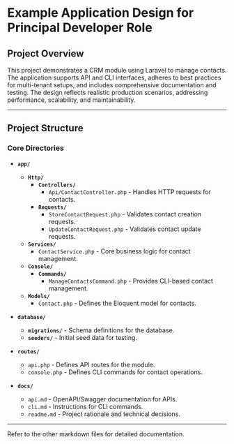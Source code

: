 # Example Application Design for Principal Developer Role

## Project Overview
This project demonstrates a CRM module using Laravel to manage contacts. The application supports API and CLI interfaces, adheres to best practices for multi-tenant setups, and includes comprehensive documentation and testing. The design reflects realistic production scenarios, addressing performance, scalability, and maintainability.

---

## Project Structure
### Core Directories
- **`app/`**
  - **`Http/`**
    - **`Controllers/`**
      - `Api/ContactController.php` - Handles HTTP requests for contacts.
    - **`Requests/`**
      - `StoreContactRequest.php` - Validates contact creation requests.
      - `UpdateContactRequest.php` - Validates contact update requests.
  - **`Services/`**
    - `ContactService.php` - Core business logic for contact management.
  - **`Console/`**
    - **`Commands/`**
      - `ManageContactsCommand.php` - Provides CLI-based contact management.
  - **`Models/`**
    - `Contact.php` - Defines the Eloquent model for contacts.

- **`database/`**
  - **`migrations/`** - Schema definitions for the database.
  - **`seeders/`** - Initial seed data for testing.

- **`routes/`**
  - `api.php` - Defines API routes for the module.
  - `console.php` - Defines CLI commands for contact operations.

- **`docs/`**
  - `api.md` - OpenAPI/Swagger documentation for APIs.
  - `cli.md` - Instructions for CLI commands.
  - `readme.md` - Project rationale and technical decisions.

---

Refer to the other markdown files for detailed documentation.
